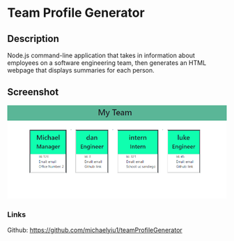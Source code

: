 # Team Profile Generator

## Description 
Node.js command-line application that takes in information about employees on a software engineering team, then generates an HTML webpage that displays summaries for each person.

## Screenshot
![Alt text](/images/screenshot.PNG "Optional Title")


### Links

Github: https://github.com/michaelyiu1/teamProfileGenerator
